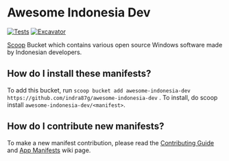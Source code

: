 # Awesome Indonesia Dev

[![Tests](https://github.com/indra87g/awesome-indonesia-dev/actions/workflows/ci.yml/badge.svg)](https://github.com/indra87g/awesome-indonesia-dev/actions/workflows/ci.yml) [![Excavator](https://github.com/indra87g/awesome-indonesia-dev/actions/workflows/excavator.yml/badge.svg)](https://github.com/indra87g/awesome-indonesia-dev/actions/workflows/excavator.yml)

[Scoop](https://scoop.sh) Bucket which contains various open source Windows software made by Indonesian developers.

## How do I install these manifests?

To add this bucket, run ```scoop bucket add awesome-indonesia-dev https://github.com/indra87g/awesome-indonesia-dev``` . To install, do scoop install ```awesome-indonesia-dev/<manifest>```.

## How do I contribute new manifests?

To make a new manifest contribution, please read the [Contributing
Guide](https://github.com/ScoopInstaller/.github/blob/main/.github/CONTRIBUTING.md)
and [App Manifests](https://github.com/ScoopInstaller/Scoop/wiki/App-Manifests)
wiki page.
